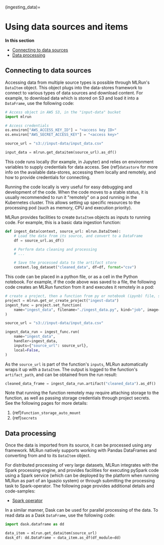 (ingesting_data)=
# Using data sources and items

**In this section**
- [Connecting to data sources](#connecting-to-data-sources)
- [Data processing](#data-processing)

## Connecting to data sources
Accessing data from multiple source types is possible through MLRun's `DataItem` object. This object plugs into the 
data-stores framework to connect to various types of data sources and download content. For example, to download
data which is stored on S3 and load it into a `DataFrame`, use the following code:

```python
# Access object in AWS S3, in the "input-data" bucket
import mlrun

# Access credentials
os.environ["AWS_ACCESS_KEY_ID"] = "<access key ID>"
os.environ["AWS_SECRET_ACCESS_KEY"] = "<access key>"

source_url = "s3://input-data/input_data.csv"

input_data = mlrun.get_dataitem(source_url).as_df()
```

This code runs locally (for example, in Jupyter) and relies on environment variables to supply credentials for data 
access. See {ref}`datastore` for more info on the available data-stores, accessing them locally and
remotely, and how to provide credentials for connecting. 

Running the code locally is very useful for easy debugging and development of the code. 
When the code moves to a stable status, it is usually recommended to run it "remotely" on a pod running in the 
Kubernetes cluster. This allows setting up specific resources to the processing pod 
(such as memory, CPU and execution priority).

MLRun provides facilities to create `DataItem` objects as inputs to running code. For example, this is a basic
data ingestion function:

```python
def ingest_data(context, source_url: mlrun.DataItem):
    # Load the data from its source, and convert to a DataFrame
    df = source_url.as_df()

    # Perform data cleaning and processing
    # ...

    # Save the processed data to the artifact store
    context.log_dataset("cleaned_data", df=df, format="csv")
```

This code can be placed in a python file, or as a cell in the Python notebook. For example, if the code above was saved
to a file, the following code creates an MLRun function from it and executes it remotely in a pod:

```python
# create a project, then a function from py or notebook (ipynb) file, specify the default function handler
project = mlrun.get_or_create_project("ingest-data")
ingest_func = project.set_function(
    name="ingest_data", filename="./ingest_data.py", kind="job", image="mlrun/mlrun"
)

source_url = "s3://input-data/input_data.csv"

ingest_data_run = ingest_func.run(
    name="ingest_data",
    handler=ingest_data,
    inputs={"source_url": source_url},
    local=False,
)
```

As the `source_url` is part of the function's `inputs`, MLRun automatically wraps it up with a `DataItem`. The output
is logged to the function's `artifact_path`, and can be obtained from the run result:

```python
cleaned_data_frame = ingest_data_run.artifact("cleaned_data").as_df()
```

Note that running the function remotely may require attaching storage to the function, as well as passing storage
credentials through project secrets. See the following pages for more details:

1. {ref}`Function_storage_auto_mount`
2. {ref}`secrets`

## Data processing
Once the data is imported from its source, it can be processed using any framework. MLRun natively supports working
with Pandas DataFrames and converting from and to its `DataItem` object.

For distributed processing of very large datasets, MLRun integrates with the Spark processing engine, and provides
facilities for executing pySpark code using a Spark service (which can be deployed by the platform when running MLRun
as part of an Iguazio system) or through submitting the processing task to Spark-operator. The following page provides
additional details and code-samples:

- [Spark operator](../runtimes/spark-operator.ipynb)

In a similar manner, Dask can be used for parallel processing of the data. To read data as a Dask `DataFrame`, use the
following code:

```python
import dask.dataframe as dd

data_item = mlrun.get_dataitem(source_url)
dask_df: dd.DataFrame = data_item.as_df(df_module=dd)
```

